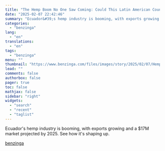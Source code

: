 ```yaml
---
title: "The Hemp Boom No One Saw Coming: Could This Latin American Country Become A Global Leader?"
date: "2025-02-07 22:42:46"
summary: "Ecuador&#39;s hemp industry is booming, with exports growing and a $17M market projected by 2025. See how it&#39;s shaping up."
categories:
  - "benzinga"
lang:
  - "en"
translations:
  - "en"
tags:
  - "benzinga"
menu: ""
thumbnail: "https://www.benzinga.com/files/images/story/2025/02/07/Hemp-Farmer-Holding-Cannabis-Seeds-In-Ha.jpeg"
lead: ""
comments: false
authorbox: false
pager: true
toc: false
mathjax: false
sidebar: "right"
widgets:
  - "search"
  - "recent"
  - "taglist"
---
```


Ecuador's hemp industry is booming, with exports growing and a $17M market projected by 2025. See how it's shaping up.

[benzinga](https://www.benzinga.com/25/02/43561383/the-hemp-boom-no-one-saw-coming-could-this-latin-american-country-become-a-global-leader)
